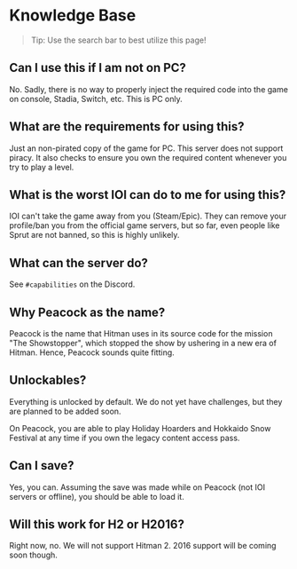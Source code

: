 # Knowledge Base

> Tip: Use the search bar to best utilize this page!

## Can I use this if I am not on PC?

No. Sadly, there is no way to properly inject the required code into the game on console, Stadia, Switch, etc. This is PC only.

## What are the requirements for using this?

Just an non-pirated copy of the game for PC. This server does not support piracy.  It also checks to ensure you own the required content whenever you try to play a level.

## What is the worst IOI can do to me for using this?

IOI can't take the game away from you (Steam/Epic). They can remove your profile/ban you from the official game servers, but so far, even people like Sprut are not banned, so this is highly unlikely.

## What can the server do?

See `#capabilities` on the Discord.

## Why Peacock as the name?

Peacock is the name that Hitman uses in its source code for the mission "The Showstopper", which stopped the show by ushering in a new era of Hitman. Hence, Peacock sounds quite fitting.

## Unlockables?

Everything is unlocked by default. We do not yet have challenges, but they are planned to be added soon.

On Peacock, you are able to play Holiday Hoarders and Hokkaido Snow Festival at any time if you own the legacy content access pass.

## Can I save?

Yes, you can. Assuming the save was made while on Peacock (not IOI servers or offline), you should be able to load it.

## Will this work for H2 or H2016?

Right now, no. We will not support Hitman 2. 2016 support will be coming soon though.
